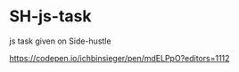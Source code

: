 # SH-js-task
js task given on Side-hustle 


https://codepen.io/ichbinsieger/pen/mdELPpO?editors=1112

